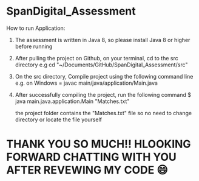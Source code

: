 # SpanDigital_Assessment
 
How to run Application:

1. The assessment is written in Java 8, so please install Java 8 or higher before running

2. After pulling the project on Github, on your terminal, cd to the src directory
    e.g cd  "~/Documents/GitHub/SpanDigital_Assessment/src"

3. On the src directory, Compile project using the following command line 
        e.g. on Windows =  javac main/java/application/Main.java

4. After successfully compiling the project, run the following command
        $ java main.java.application.Main "Matches.txt"

    the project folder contains the "Matches.txt" file so no need to change directory or locate the file yourself





# THANK YOU SO MUCH!! HLOOKING FORWARD CHATTING WITH YOU AFTER REVEWING MY CODE 😄